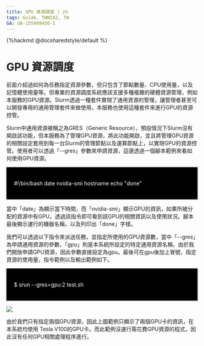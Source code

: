 ```yaml
---
title: GPU 資源調度 | zh
tags: Guide, TWNIA2, TW
GA: UA-155999456-1
---
```


{%hackmd @docsharedstyle/default %}

# GPU 資源調度

前面介紹過如何為任務指定資源參數，但只包含了節點數量、CPU使用量，以及記憶體使用量等。但專業的資源調度系統應該支援多種複雜的硬體資源管理，例如本服務的GPU資源。Slurm透過一種套件實現了通用資源的管理，讓管理者甚至可以開發專用的通用管理套件來做使用，本服務也使用這種套件來進行GPU的資源控管。

Slurm中通用資源被稱之為GRES（Generic Resource），預設情況下Slurm沒有開啟該功能，但本服務為了管理GPU資源，將此功能開啟，並且將管理GPU資源的相關設定套用到每一台Slurm的管理節點以及運算節點上，以實現GPU的資源控管。使用者可以透過「--gres」參數來申請資源，這邊透過一個腳本範例來看如何使用GPU資源。

<div style="background-color:black;color:white;padding:20px;">
    
#!/bin/bash
date
nvidia-smi
hostname
echo "done"

</div>


當中「date」為顯示當下時間，而「nvidia-smi」顯示GPU的資訊，如果所被分配的資源中有GPU，透過該指令即可看到該GPU的相關資訊以及使用狀況。腳本最後顯示運行的機器名稱，以及列印出「done」字樣。

我們可以透過以下指令來派送任務，並指定所使用的GPU資源數，當中「--gres」為申請通用資源的參數，「gpu」則是本系統所設定的特定通用資源名稱，由於我們開放申請GPU資源，因此參數直接設定為gpu。最後可在gpu後加上冒號，指定資源的使用量，指令範例以及輸出範例如下。

<div style="background-color:black;color:white;padding:20px;">
    
$ srun --gres=gpu:2 test.sh
    

</div>


![](https://cos.twcc.ai/SYS-MANUAL/uploads/upload_f65a134af15646063f3be2a01d9bda08.png)



由於我們只有指定兩個GPU資源，因此上圖範例只顯示了兩個GPU卡的資訊，在本系統均使用 Tesla V100的GPU卡。而此範例沒運行需花費GPU資源的程式，因此沒有任何GPU相關處理程序進行。